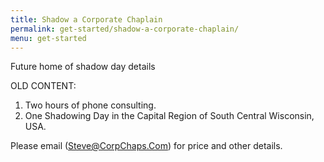 ```yaml
---
title: Shadow a Corporate Chaplain
permalink: get-started/shadow-a-corporate-chaplain/
menu: get-started
---
```

Future home of shadow day details

OLD CONTENT:

1.  Two hours of phone consulting.
2.  One Shadowing Day in the Capital Region of South Central Wisconsin, USA.

Please email ([Steve@CorpChaps.Com](mailto:Steve@CorpChaps.Com)) for price and other details.
